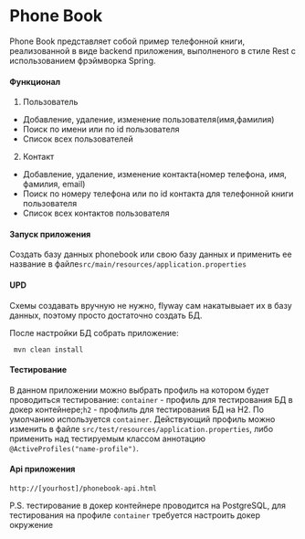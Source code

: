 # Phone Book

Phone Book представляет собой пример телефонной книги, реализованной в виде backend приложения, выполненого в стиле Rest с использованием фрэймворка Spring.
#### Функционал ####
 1.	Пользователь
  + Добавление, удаление, изменение пользователя(имя,фамилия)
  + Поиск по имени или по id пользователя
  + Список всех пользователей
 2. Контакт
  + Добавление, удаление, изменение контакта(номер телефона, имя, фамилия, email)
  + Поиск по номеру телефона или по id контакта для телефонной книги пользователя
  + Список всех контактов пользователя
#### Запуск приложения ####
Создать базу данных phonebook или свою базу данных и применить ее название в файле`src/main/resources/application.properties`
#### UPD #### 
Схемы создавать вручную не нужно, flyway сам накатывыает их в базу данных, поэтому просто достаточно создать БД.

 После настройки БД собрать приложение:
 ```
  mvn clean install
 ```
#### Тестирование ####
В данном приложении можно выбрать профиль на котором будет проводиться тестирование: `container` - профиль для тестирования БД в докер контейнере;`h2` - профлиль для тестирования БД на H2. По умолчанию используется `container`. Действующий профиль можно изменить в файле `src/test/resources/application.properties`, либо применить над тестируемым классом аннотацию `@ActiveProfiles("name-profile")`.

#### Api приложения ####
 ```
http://[yourhost]/phonebook-api.html
 ```
 
 
 P.S. тестирование в докер контейнере проводится на PostgreSQL, для тестирования на профиле `container` требуется настроить докер окружение
